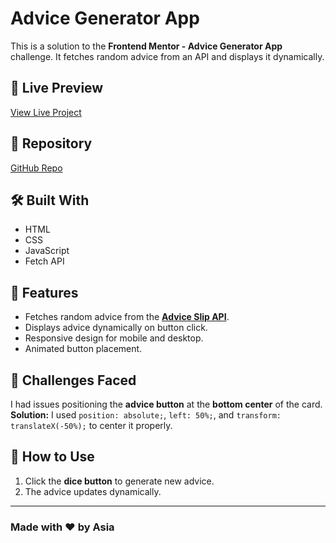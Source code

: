 # Advice Generator App

This is a solution to the **Frontend Mentor - Advice Generator App** challenge. It fetches random advice from an API and displays it dynamically.

## 🔗 Live Preview
[View Live Project](https://asia272.github.io/Frontend-Mentor/junior/advice-generator-app-main/)

## 📂 Repository
[GitHub Repo](https://github.com/asia272/Frontend-Mentor/tree/main/junior/advice-generator-app-main)

## 🛠️ Built With
- HTML
- CSS
- JavaScript
- Fetch API

## 🚀 Features
- Fetches random advice from the **[Advice Slip API](https://api.adviceslip.com/)**.
- Displays advice dynamically on button click.
- Responsive design for mobile and desktop.
- Animated button placement.

## 🎯 Challenges Faced
I had issues positioning the **advice button** at the **bottom center** of the card.  
**Solution:** I used `position: absolute;`, `left: 50%;`, and `transform: translateX(-50%);` to center it properly.

## 📜 How to Use
1. Click the **dice button** to generate new advice.
2. The advice updates dynamically.

---

### Made with ❤️ by **Asia**